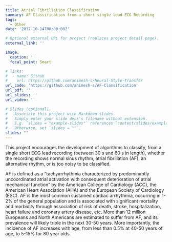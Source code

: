 ```yaml
---
title: Atrial Fibrillation Classification
summary: AF Classification from a short single lead ECG Recording
tags:
  - Other
date: '2017-10-14T00:00:00Z'

# Optional external URL for project (replaces project detail page).
external_link: ''

image:
  caption: ''
  focal_point: Smart

# links:
#  - name: Github
#    url: https://github.com/animesh-s/Neural-Style-Transfer
url_code: 'https://github.com/animesh-s/AF-Classification'
url_pdf: ''
url_slides: ''
url_video: ''

# Slides (optional).
#   Associate this project with Markdown slides.
#   Simply enter your slide deck's filename without extension.
#   E.g. `slides = "example-slides"` references `content/slides/example-slides.md`.
#   Otherwise, set `slides = ""`.
slides: ""
---
```


This project encourages the development of algorithms to classify, from a single short ECG lead recording (between 30 s and 60 s in length), whether the recording shows normal sinus rhythm, atrial fibrillation (AF), an alternative rhythm, or is too noisy to be classified.

AF is defined as a “tachyarrhythmia characterized by predominantly uncoordinated atrial activation with consequent deterioration of atrial mechanical function” by the American College of Cardiology (ACC), the American Heart Association (AHA) and the European Society of Cardiology (ESC). AF is the most common sustained cardiac arrhythmia, occurring in 1-2% of the general population and is associated with significant mortality and morbidity through association of risk of death, stroke, hospitalization, heart failure and coronary artery disease, etc. More than 12 million Europeans and North Americans are estimated to suffer from AF, and its prevalence will likely triple in the next 30-50 years. More importantly, the incidence of AF increases with age, from less than 0.5% at 40-50 years of age, to 5-15% for 80 year olds.
